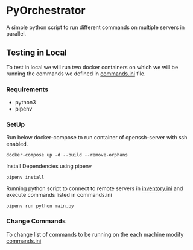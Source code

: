 # PyOrchestrator

A simple python script to run different commands on multiple servers in parallel.


## Testing in Local

To test in local we will run two docker containers on which we will be running the commands we defined in [commands.ini](./commands.ini) file.


### Requirements
* python3
* pipenv

### SetUp

Run below docker-compose to run container of openssh-server with ssh enabled.

```
docker-compose up -d --build --remove-orphans
```

Install Dependencies using pipenv

```
pipenv install
```

Running python script to connect to remote servers in [inventory.ini](./inventory.ini) and execute commands listed in commands.ini

```
pipenv run python main.py
```

### Change Commands

To change list of commands to be running on the each machine modify [commands.ini](./commands.ini)